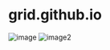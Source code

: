 # grid.github.io

![image](https://github.com/Lie-Juli/grid.github.io/assets/127728313/25dc0d67-14b1-4a45-ac0f-9d2f07439839)
![image2](https://github.com/Lie-Juli/grid.github.io/assets/127728313/518c7f1f-5f31-4607-8989-a54064a93241)

